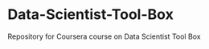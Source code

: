 Data-Scientist-Tool-Box
=======================

Repository for Coursera course on Data Scientist Tool Box
